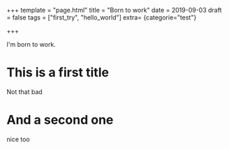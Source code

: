 +++
template = "page.html"
title = "Born to work"
date =  2019-09-03
draft = false
tags = ["first_try", "hello_world"]
extra= {categorie="test"}

+++

I'm born to work.

# This is a first title

Not that bad

# And a second one

nice too
